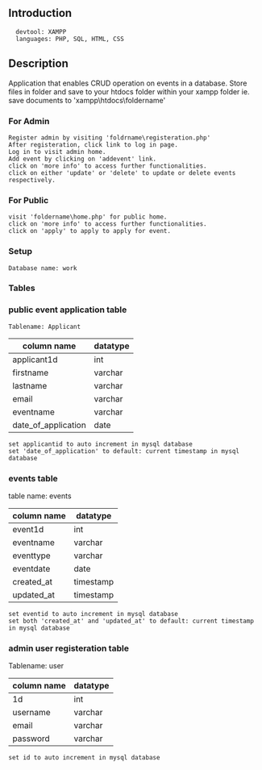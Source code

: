 ## Introduction

      devtool: XAMPP
      languages: PHP, SQL, HTML, CSS

## Description
   Application that enables CRUD operation on events in a database. Store files in folder and save to your htdocs folder within your xampp folder ie. save documents to 'xampp\htdocs\foldername'

### For Admin 
    Register admin by visiting 'foldrname\registeration.php'
    After registeration, click link to log in page. 
    Log in to visit admin home.
    Add event by clicking on 'addevent' link.
    click on 'more info' to access further functionalities.
    click on either 'update' or 'delete' to update or delete events respectively.

### For Public
    visit 'foldername\home.php' for public home.
    click on 'more info' to access further functionalities.
    click on 'apply' to apply to apply for event.

### Setup

    Database name: work

### Tables


### public event application table

    Tablename: Applicant

| column name | datatype |
| ----------- | -------- |
| applicant1d | int      |
| firstname   | varchar  |
| lastname    | varchar  |
| email       | varchar  |
| eventname   | varchar  |
|date_of_application| date|
    
    set applicantid to auto increment in mysql database
    set 'date_of_application' to default: current timestamp in mysql database

### events table

table name: events
 
| column name | datatype |
| ----------- | -------- |
| event1d     | int      |
| eventname   | varchar  |
| eventtype   | varchar  |
| eventdate   | date     |
| created_at  | timestamp|
| updated_at  | timestamp|

    set eventid to auto increment in mysql database
    set both 'created_at' and 'updated_at' to default: current timestamp in mysql database

### admin user registeration table
 Tablename: user

| column name | datatype |
| ----------- | -------- |
| 1d          | int      |
| username    | varchar  |
| email       | varchar  |
| password    | varchar  |
    
    set id to auto increment in mysql database